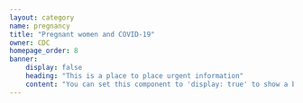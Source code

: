 ```yaml
---
layout: category
name: pregnancy
title: "Pregnant women and COVID-19"
owner: CDC
homepage_order: 8
banner:
    display: false
    heading: "This is a place to place urgent information"
    content: "You can set this component to 'display: true' to show a banner at the top of the page."
---
```


